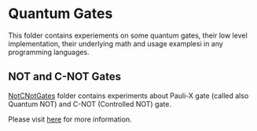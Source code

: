 # Quantum Gates
This folder contains experiements on some quantum gates, their low level implementation, their underlying math and usage examplesi in any programming languages.

## NOT and C-NOT Gates 
[NotCNotGates](./NotCNotGates) folder contains experiments about Pauli-X gate (called also Quantum NOT) and C-NOT (Controlled NOT) gate.

Please visit [here](https://computationalmindset.com/en/quantum-computing/not-cnot-operators.html) for more information.

